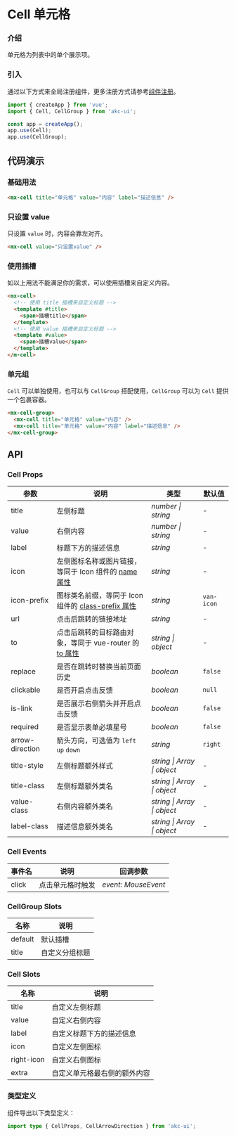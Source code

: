 # Cell 单元格

### 介绍

单元格为列表中的单个展示项。

### 引入

通过以下方式来全局注册组件，更多注册方式请参考[组件注册](#/zh-CN/advanced-usage#zu-jian-zhu-ce)。

```js
import { createApp } from 'vue';
import { Cell, CellGroup } from 'akc-ui';

const app = createApp();
app.use(Cell);
app.use(CellGroup);
```

## 代码演示

### 基础用法

```html
<mx-cell title="单元格" value="内容" label="描述信息" />
```

### 只设置 value

只设置 `value` 时，内容会靠左对齐。

```html
<mx-cell value="只设置value" />
```

### 使用插槽

如以上用法不能满足你的需求，可以使用插槽来自定义内容。

```html
<mx-cell>
  <!-- 使用 title 插槽来自定义标题 -->
  <template #title>
    <span>插槽title</span>
  </template>
  <!-- 使用 value 插槽来自定义标题 -->
  <template #value>
    <span>插槽value</span>
  </template>
</m-cell>
```

### 单元组

`Cell` 可以单独使用，也可以与 `CellGroup` 搭配使用，`CellGroup` 可以为 `Cell` 提供一个包裹容器。

```html
<mx-cell-group>
  <mx-cell title="单元格" value="内容" />
  <mx-cell title="单元格" value="内容" label="描述信息" />
</mx-cell-group>
```

## API

### Cell Props

| 参数            | 说明                                                                                          | 类型                        | 默认值     |
| --------------- | --------------------------------------------------------------------------------------------- | --------------------------- | ---------- |
| title           | 左侧标题                                                                                      | _number \| string_          | -          |
| value           | 右侧内容                                                                                      | _number \| string_          | -          |
| label           | 标题下方的描述信息                                                                            | _string_                    | -          |
| icon            | 左侧图标名称或图片链接，等同于 Icon 组件的 [name 属性](#/zh-CN/icon#props)                    | _string_                    | -          |
| icon-prefix     | 图标类名前缀，等同于 Icon 组件的 [class-prefix 属性](#/zh-CN/icon#props)                      | _string_                    | `van-icon` |
| url             | 点击后跳转的链接地址                                                                          | _string_                    | -          |
| to              | 点击后跳转的目标路由对象，等同于 vue-router 的 [to 属性](https://router.vuejs.org/zh/api/#to) | _string \| object_          | -          |
| replace         | 是否在跳转时替换当前页面历史                                                                  | _boolean_                   | `false`    |
| clickable       | 是否开启点击反馈                                                                              | _boolean_                   | `null`     |
| is-link         | 是否展示右侧箭头并开启点击反馈                                                                | _boolean_                   | `false`    |
| required        | 是否显示表单必填星号                                                                          | _boolean_                   | `false`    |
| arrow-direction | 箭头方向，可选值为 `left` `up` `down`                                                         | _string_                    | `right`    |
| title-style     | 左侧标题额外样式                                                                              | _string \| Array \| object_ | -          |
| title-class     | 左侧标题额外类名                                                                              | _string \| Array \| object_ | -          |
| value-class     | 右侧内容额外类名                                                                              | _string \| Array \| object_ | -          |
| label-class     | 描述信息额外类名                                                                              | _string \| Array \| object_ | -          |

### Cell Events

| 事件名 | 说明             | 回调参数            |
| ------ | ---------------- | ------------------- |
| click  | 点击单元格时触发 | _event: MouseEvent_ |

### CellGroup Slots

| 名称    | 说明           |
| ------- | -------------- |
| default | 默认插槽       |
| title   | 自定义分组标题 |

### Cell Slots

| 名称       | 说明                         |
| ---------- | ---------------------------- |
| title      | 自定义左侧标题               |
| value      | 自定义右侧内容               |
| label      | 自定义标题下方的描述信息     |
| icon       | 自定义左侧图标               |
| right-icon | 自定义右侧图标               |
| extra      | 自定义单元格最右侧的额外内容 |

### 类型定义

组件导出以下类型定义：

```ts
import type { CellProps, CellArrowDirection } from 'akc-ui';
```
